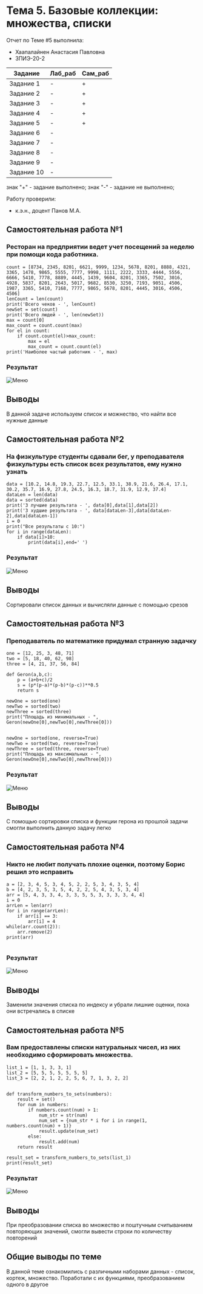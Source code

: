 # Тема 5. Базовые коллекции: множества, списки
Отчет по Теме #5 выполнила:
- Хаапалайнен Анастасия Павловна
- ЗПИЭ-20-2

| Задание | Лаб_раб | Сам_раб |
| ------ | ------ | ------ |
| Задание 1 | - | + |
| Задание 2 | - | + |
| Задание 3 | - | + |
| Задание 4 | - | + |
| Задание 5 | - | + |
| Задание 6 | - |
| Задание 7 | - |
| Задание 8 | - |
| Задание 9 | - |
| Задание 10 | - |

знак "+" - задание выполнено; знак "-" - задание не выполнено;

Работу проверили:
- к.э.н., доцент Панов М.А.

## Самостоятельная работа №1
### Ресторан на предприятии ведет учет посещений за неделю при помощи кода работника.

```
count = [8734, 2345, 8201, 6621, 9999, 1234, 5678, 8201, 8888, 4321, 3365, 1478, 9865, 5555, 7777, 9998, 1111, 2222, 3333, 4444, 5556, 6666, 5410, 7778, 8889, 4445, 1439, 9604, 8201, 3365, 7502, 3016, 4928, 5837, 8201, 2643, 5017, 9682, 8530, 3250, 7193, 9051, 4506, 1987, 3365, 5410, 7168, 7777, 9865, 5678, 8201, 4445, 3016, 4506, 4506]
lenCount = len(count)
print('Всего чеков - ', lenCount)
newSet = set(count)
print('Всего людей - ', len(newSet))
max = count[0]
max_count = count.count(max)
for el in count:
    if count.count(el)>max_count:
        max = el
        max_count = count.count(el)
print('Наиболее частый работник - ', max)
```

### Результат
![Меню](https://github.com/Khaapalaynen/PI/blob/Tema_5/pic/Lab5_1.png)

## Выводы
В данной задаче используем список и можнество, что найти все нужные данные
  

## Самостоятельная работа №2
### На физкультуре студенты сдавали бег, у преподавателя физкультуры есть список всех результатов, ему нужно узнать

```
data = [10.2, 14.8, 19.3, 22.7, 12.5, 33.1, 38.9, 21.6, 26.4, 17.1, 30.2, 35.7, 16.9, 27.8, 24.5, 16.3, 18.7, 31.9, 12.9, 37.4]
dataLen = len(data)
data = sorted(data)
print('3 лучшие результата - ', data[0],data[1],data[2])
print('3 худшие результата - ', data[dataLen-3],data[dataLen-2],data[dataLen-1])
i = 0
print("Все результаты с 10:")
for i in range(dataLen):
    if data[i]>10:
        print(data[i],end=' ')

```

### Результат
![Меню](https://github.com/Khaapalaynen/PI/blob/Tema_5/pic/Lab5_2.png)

## Выводы
Сортировали список данных и вычисляли данные с помощью срезов

## Самостоятельная работа №3
### Преподаватель по математике придумал странную задачку

```
one = [12, 25, 3, 48, 71]
two = [5, 18, 40, 62, 98]
three = [4, 21, 37, 56, 84]

def Geron(a,b,c):
    p = (a+b+c)/2
    s = (p*(p-a)*(p-b)*(p-c))**0.5
    return s

newOne = sorted(one)
newTwo = sorted(two)
newThree = sorted(three)
print("Площадь из минимальных - ", Geron(newOne[0],newTwo[0],newThree[0]))


newOne = sorted(one, reverse=True)
newTwo = sorted(two, reverse=True)
newThree = sorted(three, reverse=True)
print("Площадь из максимальных - ", Geron(newOne[0],newTwo[0],newThree[0]))
```

### Результат
![Меню](https://github.com/Khaapalaynen/PI/blob/Tema_5/pic/Lab5_3.png)

## Выводы
С помощью сортировки списка и функции герона из прошлой задачи смогли выполнить данную задачу легко

## Самостоятельная работа №4
### Никто не любит получать плохие оценки, поэтому Борис решил это исправить

```
a = [2, 3, 4, 5, 3, 4, 5, 2, 2, 5, 3, 4, 3, 5, 4]
b = [4, 2, 3, 5, 3, 5, 4, 2, 2, 5, 4, 3, 5, 3, 4]
arr = [5, 4, 3, 3, 4, 3, 3, 5, 5, 3, 3, 3, 3, 4, 4]
i = 0
arrLen = len(arr)
for i in range(arrLen):
    if arr[i] == 3:
        arr[i] = 4
while(arr.count(2)):
    arr.remove(2)
print(arr)
    
```

### Результат
![Меню](https://github.com/Khaapalaynen/PI/blob/Tema_5/pic/Lab5_4.png)

## Выводы
Заменили значения списка по индексу и убрали лишние оценки, пока они встречались в списке

## Самостоятельная работа №5
### Вам предоставлены списки натуральных чисел, из них необходимо сформировать множества.

```
list_1 = [1, 1, 3, 3, 1]
list_2 = [5, 5, 5, 5, 5, 5, 5]
list_3 = [2, 2, 1, 2, 2, 5, 6, 7, 1, 3, 2, 2]


def transform_numbers_to_sets(numbers):
    result = set()
    for num in numbers:
        if numbers.count(num) > 1:
            num_str = str(num)
            num_set = {num_str * i for i in range(1, numbers.count(num) + 1)}
            result.update(num_set)
        else:
            result.add(num)
    return result

result_set = transform_numbers_to_sets(list_1)
print(result_set)
```

### Результат
![Меню](https://github.com/Khaapalaynen/PI/blob/Tema_5/pic/Lab5_5.png)

## Выводы
При преобразовании списка во множество и поштучным считыванием повторяющих значений, смогли вывести строки по количеству повторений

## Общие выводы по теме
В данной теме ознакомились с различными наборами данных - список, кортеж, множество. Поработали с их функциями, преобразованием одного в другое
